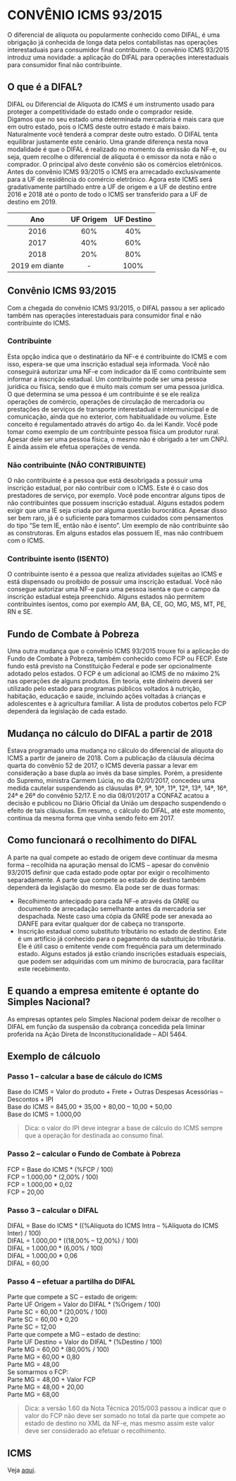 # CONVÊNIO ICMS 93/2015
O diferencial de alíquota ou popularmente conhecido como DIFAL, é uma obrigação já conhecida de longa data pelos contabilistas nas operações interestaduais para consumidor final contribuinte. 
O convênio ICMS 93/2015 introduz uma novidade: a aplicação do DIFAL para operações interestaduais para consumidor final não contribuinte.

## O que é a DIFAL?
DIFAL ou Diferencial de Alíquota do ICMS é um instrumento usado para proteger a competitividade do estado onde o comprador reside.   
Digamos que no seu estado uma determinada mercadoria é mais cara que em outro estado, pois o ICMS deste outro estado é mais baixo. Naturalmente você tenderá a comprar deste outro estado. O DIFAL tenta equilibrar justamente este cenário.
Uma grande diferença nesta nova modalidade é que o DIFAL é realizado no momento da emissão da NF-e, ou seja, quem recolhe o diferencial de alíquota é o emissor da nota e não o comprador.
O principal alvo deste convênio são os comércios eletrônicos. 
Antes do convênio ICMS 93/2015 o ICMS era arrecadado exclusivamente para a UF de residência do comércio eletrônico. 
Agora este ICMS será gradativamente partilhado entre a UF de origem e a UF de destino entre 2016 e 2018 até o ponto de todo o ICMS ser transferido para a UF de destino em 2019.  

Ano | UF Origem | UF Destino
:---:|:---------:|:----------:
2016 | 60% | 40%
2017 | 40% | 60%
2018 | 20% | 80%
2019 em diante | - | 100%

## Convênio ICMS 93/2015
Com a chegada do convênio ICMS 93/2015, o DIFAL passou a ser aplicado também nas operações interestaduais para consumidor final e não contribuinte do ICMS.

### Contribuinte
Esta opção indica que o destinatário da NF-e é contribuinte do ICMS e com isso, espera-se que uma inscrição estadual seja informada. 
Você não conseguirá autorizar uma NF-e com indicador da IE como contribuinte sem informar a inscrição estadual.
Um contribuinte pode ser uma pessoa jurídica ou física, sendo que é muito mais comum ser uma pessoa jurídica.
O que determina se uma pessoa é um contribuinte é se ele realiza operações de comércio, operações de circulação de mercadoria ou prestações de serviços de transporte interestadual e intermunicipal e de comunicação, ainda que no exterior, com habitualidade ou volume. 
Este conceito é regulamentado através do artigo 4o. da lei Kandir.
Você pode tomar como exemplo de um contribuinte pessoa física um produtor rural. Apesar dele ser uma pessoa física, o mesmo não é obrigado a ter um CNPJ. E ainda assim ele efetua operações de venda.

### Não contribuinte **(NÃO CONTRIBUINTE)**
O não contribuinte é a pessoa que está desobrigada a possuir uma inscrição estadual, por não contribuir com o ICMS. 
Este é o caso dos prestadores de serviço, por exemplo.
Você pode encontrar alguns tipos de não contribuintes que possuem inscrição estadual. Alguns estados podem exigir que uma IE seja criada por alguma questão burocrática.
Apesar disso ser bem raro, já é o suficiente para tomarmos cuidados com pensamentos do tipo “Se tem IE, então não é isento”.
Um exemplo de não contribuinte são as construtoras. Em alguns estados elas possuem IE, mas não contribuem com o ICMS.

### Contribuinte isento **(ISENTO)**
O contribuinte isento é a pessoa que realiza atividades sujeitas ao ICMS e está dispensado ou proibido de possuir uma inscrição estadual.
Você não consegue autorizar uma NF-e para uma pessoa isenta e que o campo da inscrição estadual esteja preenchido.
Alguns estados não permitem contribuintes isentos, como por exemplo AM, BA, CE, GO, MG, MS, MT, PE, RN e SE. 

## Fundo de Combate à Pobreza
Uma outra mudança que o convênio ICMS 93/2015 trouxe foi a aplicação do Fundo de Combate à Pobreza, também conhecido como FCP ou FECP. 
Este fundo está previsto na Constituição Federal e pode ser opcionalmente adotado pelos estados.
O FCP é um adicional ao ICMS de no máximo 2% nas operações de alguns produtos. Em teoria, este dinheiro deverá ser utilizado pelo estado para programas públicos voltados à nutrição, habitação, educação e saúde, incluindo ações voltadas à crianças e adolescentes e à agricultura familiar.
A lista de produtos cobertos pelo FCP dependerá da legislação de cada estado.

## Mudança no cálculo do DIFAL a partir de 2018
Estava programado uma mudança no cálculo do diferencial de alíquota do ICMS a partir de janeiro de 2018.
Com a publicação da cláusula décima quarta do convênio 52 de 2017, o ICMS deveria passar a levar em consideração a base dupla ao invés da base simples.
Porém, a presidente do Supremo, ministra Carmem Lúcia, no dia 02/01/2017, concedeu uma medida cautelar suspendendo as cláusulas 8ª, 9ª, 10ª, 11ª, 12ª, 13ª, 14ª, 16ª, 24ª e 26ª do convênio 52/17.
E no dia 08/01/2017 a CONFAZ acatou a decisão e publicou no Diário Oficial da União um despacho suspendendo o efeito de tais cláusulas.
Em resumo, o cálculo do DIFAL, até este momento, continua da mesma forma que vinha sendo feito em 2017.

## Como funcionará o recolhimento do DIFAL
A parte na qual compete ao estado de origem deve continuar da mesma forma – recolhida na apuração mensal do ICMS – apesar do convênio 93/2015 definir que cada estado pode optar por exigir o recolhimento separadamente.
A parte que compete ao estado de destino também dependerá da legislação do mesmo. Ela pode ser de duas formas:
- Recolhimento antecipado para cada NF-e através da GNRE ou documento de arrecadação semelhante antes da mercadoria ser despachada. Neste caso uma cópia da GNRE pode ser anexada ao DANFE para evitar qualquer dor de cabeça no transporte.
- Inscrição estadual como substituto tributário no estado de destino. Este é um artifício já conhecido para o pagamento da substituição tributária. Ele é útil caso o emitente vende com frequência para um determinado estado. Alguns estados já estão criando inscrições estaduais especiais, que podem ser adquiridas com um mínimo de burocracia, para facilitar este recebimento.

## E quando a empresa emitente é optante do Simples Nacional?
As empresas optantes pelo Simples Nacional podem deixar de recolher o DIFAL em função da suspensão da cobrança concedida pela liminar proferida na Ação Direta de Inconstitucionalidade – ADI 5464.

## Exemplo de cálcuolo
### Passo 1 – calcular a base de cálculo do ICMS
Base do ICMS = Valor do produto + Frete + Outras Despesas Acessórias – Descontos + IPI   
Base do ICMS = 845,00 + 35,00 + 80,00 – 10,00 + 50,00   
Base do ICMS = 1.000,00   
> Dica: o valor do IPI deve integrar a base de cálculo do ICMS sempre que a operação for destinada ao consumo final.   
   
### Passo 2 – calcular o Fundo de Combate à Pobreza   
FCP = Base do ICMS * (%FCP / 100)   
FCP = 1.000,00 * (2,00% / 100)   
FCP = 1.000,00 * 0,02   
FCP = 20,00   
   
### Passo 3 – calcular o DIFAL   
DIFAL = Base do ICMS * ((%Alíquota do ICMS Intra – %Alíquota do ICMS Inter) / 100)   
DIFAL = 1.000,00 * ((18,00% – 12,00%) / 100)   
DIFAL = 1.000,00 * (6,00% / 100)   
DIFAL = 1.000,00 * 0,06   
DIFAL = 60,00   
   
### Passo 4 – efetuar a partilha do DIFAL
Parte que compete a SC – estado de origem:   
Parte UF Origem = Valor do DIFAL * (%Origem / 100)   
Parte SC = 60,00 * (20,00% / 100)   
Parte SC = 60,00 * 0,20   
Parte SC = 12,00   
Parte que compete a MG – estado de destino:   
Parte UF Destino = Valor do DIFAL * (%Destino / 100)   
Parte MG = 60,00 * (80,00% / 100)   
Parte MG = 60,00 * 0,80   
Parte MG = 48,00   
Se somarmos o FCP:   
Parte MG = 48,00 + Valor FCP   
Parte MG = 48,00 + 20,00   
Parte MG = 68,00   
> Dica: a versão 1.60 da Nota Técnica 2015/003 passou a indicar que o valor do FCP não deve ser somado no total da parte que compete ao estado de destino no XML da NF-e, mas mesmo assim este valor deve ser considerado ao efetuar o recolhimento.   

## ICMS
Veja [aqui](/faq/icms-2018.md).
